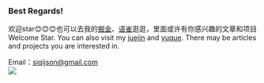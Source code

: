 ### Best Regards!
欢迎star😊😊😊也可以去我的[掘金](https://juejin.cn/user/2154698523020205)、[语雀](https://www.yuque.com/istao)逛逛，里面或许有你感兴趣的文章和项目  
Welcome Star. You can also visit my [juejin](https://juejin.cn/user/2154698523020205) and [yuque](https://www.yuque.com/istao). There may be articles and projects you are interested in.  

Email：siqijson@gmail.com  
<img src="https://github-readme-stats.vercel.app/api?username=taosiqi&show_icons=true&icon_color=#3080ED&text_color=#3080ED&bg_color=ffffff&hide_title=true" />
